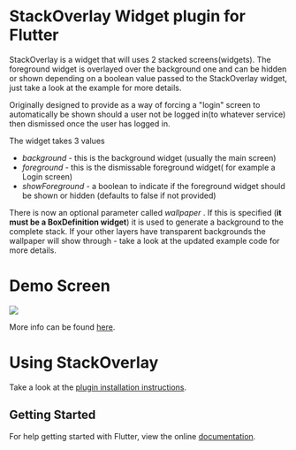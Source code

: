 # StackOverlay Widget plugin for Flutter

StackOverlay is a widget that will uses 2 stacked screens(widgets). The foreground widget is overlayed over the background one and can be hidden or shown depending on a boolean value passed to the StackOverlay widget, just take a look at the example for more details.

Originally designed to provide as a way of forcing a "login" screen to automatically be shown should a user not be logged in(to whatever service) then dismissed once the user has logged in.

The widget takes 3 values

- *background*  - this is the background widget (usually the main screen)
- *foreground*  - this is the dismissable foreground widget( for example a Login screen)
- *showForeground* - a boolean to indicate if the foreground widget should be shown or hidden (defaults to false if not provided)

There is now an optional parameter called *wallpaper* . If this is specified (**it must be a BoxDefinition widget**) it is used to generate a background to the complete stack. If your other layers have transparent backgrounds the wallpaper will show through -  take a look at the updated example code for more details.


# Demo Screen

<img src="http://butterfly-mobile.uk/wp-content/uploads/2018/08/stackoverlay.gif" />


More info can be found [here](https://butterfly-mobile.uk/stackoverlay-flutter-plugin).


# Using StackOverlay

Take a look at the [plugin installation instructions](https://pub.dartlang.org/packages/stack_overlay#-installing-tab-).

## Getting Started

For help getting started with Flutter, view the online [documentation](https://flutter.io/).
